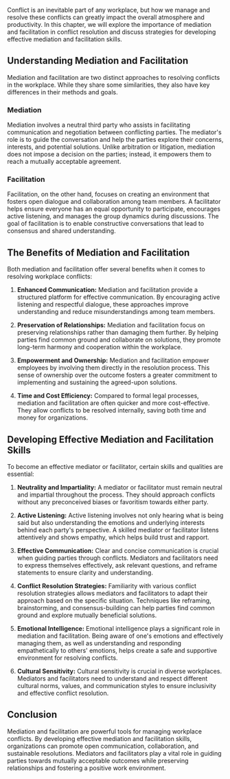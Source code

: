 
Conflict is an inevitable part of any workplace, but how we manage and resolve these conflicts can greatly impact the overall atmosphere and productivity. In this chapter, we will explore the importance of mediation and facilitation in conflict resolution and discuss strategies for developing effective mediation and facilitation skills.

Understanding Mediation and Facilitation
----------------------------------------

Mediation and facilitation are two distinct approaches to resolving conflicts in the workplace. While they share some similarities, they also have key differences in their methods and goals.

### Mediation

Mediation involves a neutral third party who assists in facilitating communication and negotiation between conflicting parties. The mediator's role is to guide the conversation and help the parties explore their concerns, interests, and potential solutions. Unlike arbitration or litigation, mediation does not impose a decision on the parties; instead, it empowers them to reach a mutually acceptable agreement.

### Facilitation

Facilitation, on the other hand, focuses on creating an environment that fosters open dialogue and collaboration among team members. A facilitator helps ensure everyone has an equal opportunity to participate, encourages active listening, and manages the group dynamics during discussions. The goal of facilitation is to enable constructive conversations that lead to consensus and shared understanding.

The Benefits of Mediation and Facilitation
------------------------------------------

Both mediation and facilitation offer several benefits when it comes to resolving workplace conflicts:

1. **Enhanced Communication:** Mediation and facilitation provide a structured platform for effective communication. By encouraging active listening and respectful dialogue, these approaches improve understanding and reduce misunderstandings among team members.

2. **Preservation of Relationships:** Mediation and facilitation focus on preserving relationships rather than damaging them further. By helping parties find common ground and collaborate on solutions, they promote long-term harmony and cooperation within the workplace.

3. **Empowerment and Ownership:** Mediation and facilitation empower employees by involving them directly in the resolution process. This sense of ownership over the outcome fosters a greater commitment to implementing and sustaining the agreed-upon solutions.

4. **Time and Cost Efficiency:** Compared to formal legal processes, mediation and facilitation are often quicker and more cost-effective. They allow conflicts to be resolved internally, saving both time and money for organizations.

Developing Effective Mediation and Facilitation Skills
------------------------------------------------------

To become an effective mediator or facilitator, certain skills and qualities are essential:

1. **Neutrality and Impartiality:** A mediator or facilitator must remain neutral and impartial throughout the process. They should approach conflicts without any preconceived biases or favoritism towards either party.

2. **Active Listening:** Active listening involves not only hearing what is being said but also understanding the emotions and underlying interests behind each party's perspective. A skilled mediator or facilitator listens attentively and shows empathy, which helps build trust and rapport.

3. **Effective Communication:** Clear and concise communication is crucial when guiding parties through conflicts. Mediators and facilitators need to express themselves effectively, ask relevant questions, and reframe statements to ensure clarity and understanding.

4. **Conflict Resolution Strategies:** Familiarity with various conflict resolution strategies allows mediators and facilitators to adapt their approach based on the specific situation. Techniques like reframing, brainstorming, and consensus-building can help parties find common ground and explore mutually beneficial solutions.

5. **Emotional Intelligence:** Emotional intelligence plays a significant role in mediation and facilitation. Being aware of one's emotions and effectively managing them, as well as understanding and responding empathetically to others' emotions, helps create a safe and supportive environment for resolving conflicts.

6. **Cultural Sensitivity:** Cultural sensitivity is crucial in diverse workplaces. Mediators and facilitators need to understand and respect different cultural norms, values, and communication styles to ensure inclusivity and effective conflict resolution.

Conclusion
----------

Mediation and facilitation are powerful tools for managing workplace conflicts. By developing effective mediation and facilitation skills, organizations can promote open communication, collaboration, and sustainable resolutions. Mediators and facilitators play a vital role in guiding parties towards mutually acceptable outcomes while preserving relationships and fostering a positive work environment.
